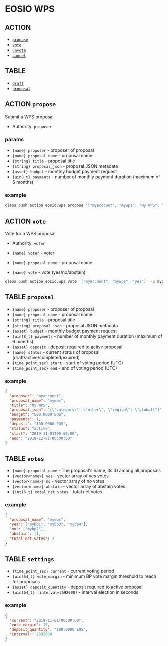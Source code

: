 # EOSIO WPS

## ACTION

- [`propose`](#action-propose)
- [`vote`](#action-vote)
- [`unvote`](#action-unvote)
- [`cancel`](#action-cancel)

## TABLE

- [`draft`](#table-draft)
- [`proposal`](#table-proposal)

## ACTION `propose`

Submit a WPS proposal

- Authority:  `proposer`

### params

- `{name} proposer` - proposer of proposal
- `{name} proposal_name` - proposal name
- `{string} title` - proposal title
- `{string} proposal_json` - proposal JSON metadata
- `{asset} budget` - monthly budget payment request
- `{uin8_t} payments` - number of monthly payment duration (maximum of 6 months)

### example

```bash
cleos push action eosio.wps propose '["myaccount", "mywps", "My WPS", "{\"category\": \"other\", \"region\": \"global\"}", "500.0000 EOS", 1]' -p myaccount
```

## ACTION `vote`

Vote for a WPS proposal

- Authority:  `voter`

- `{name} voter` - voter
- `{name} proposal_name` - proposal name
- `{name} vote` - vote (yes/no/abstain)

```bash
cleos push action eosio.wps vote '["myaccount", "mywps", "yes"]' -p myaccount
```

## TABLE `proposal`

- `{name} proposer` - proposer of proposal
- `{name} proposal_name` - proposal name
- `{string} title` - proposal title
- `{string} proposal_json` - proposal JSON metadata
- `{asset} budget` - monthly budget payment request
- `{uint8_t} payments` - number of monthly payment duration (maximum of 6 months)
- `{asset} deposit` - deposit required to active proposal
- `{name} status` - current status of proposal (draft/active/completed/expired)
- `{time_point_sec} start` - start of voting period (UTC)
- `{time_point_sec} end` - end of voting period (UTC)

### example

```json
{
  "proposer": "myaccount",
  "proposal_name": "mywps",
  "title": "My WPS",
  "proposal_json": "{\"category\": \"other\", \"region\": \"global\"}",
  "budget": "500.0000 EOS",
  "payments": 1,
  "deposit": "100.0000 EOS",
  "status": "active",
  "start": "2019-11-01T00:00:00",
  "end": "2019-12-01T00:00:00"
}
```

## TABLE `votes`

- `{name} proposal_name` - The proposal's name, its ID among all proposals
- `{vector<name>} yes` - vector array of yes votes
- `{vector<name>} no` - vector array of no votes
- `{vector<name>} abstain` - vector array of abstain votes
- `{int16_t} total_net_votes` - total net votes

### example

```json
{
  "proposal_name": "mywps",
  "yes": ["mybp1", "mybp3", "mybp4"],
  "no": ["mybp2"],
  "abstain": [],
  "total_net_votes": 2
}
```

## TABLE `settings`

- `{time_point_sec} current` - current voting period
- `{uint64_t} vote_margin` - minimum BP vote margin threshold to reach for proposals
- `{asset} deposit_quantity` - deposit required to active proposal
- `{uint64_t} [interval=2592000]` - interval election in seconds

### example

```json
{
  "current": "2019-11-01T00:00:00",
  "vote_margin": 15,
  "deposit_quantity": "100.0000 EOS",
  "interval": 2592000
}
```
